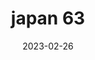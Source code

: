 ---
weight: 63
images: 
- /images/Japan/DSCF9306.jpg
title: japan 63
date: 2023-02-26
tags:
- japan
---